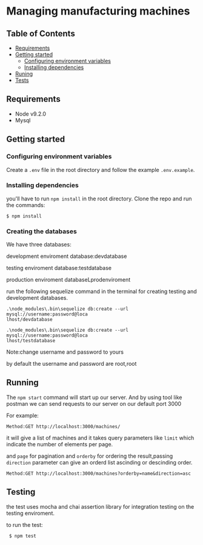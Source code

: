 # Managing manufacturing machines






## Table of Contents

- [Requirements](#requirements)
- [Getting started](#getting-started)
  - [Configuring environment variables](#configuring-environment-variables)
  - [Installing dependencies](#installing-dependencies)
- [Runing](##Running)  
- [Tests](##testing)


## Requirements

- Node v9.2.0
- Mysql

## Getting started


### Configuring environment variables
Create a `.env` file in the root directory and follow the example `.env.example`.


### Installing dependencies
 you'll have to run `npm install` in the root directory. Clone the repo and run the commands:
```
$ npm install
```
### Creating the databases
We have three databases: 

  development enviroment database:devdatabase
  
  testing enviroment database:testdatabase 
  
  production enviroment databaseLprodenviroment

  run the following sequelize command in the terminal for creating testing and development databases.

```
.\node_modules\.bin\sequelize db:create --url mysql://username:password@loca
lhost/devdatabase
```


```
.\node_modules\.bin\sequelize db:create --url mysql://username:password@loca
lhost/testdatabase
```

Note:change username and password to yours 

by default the username and password are root,root

## Running

The `npm start` command will start up our server. 
And by using tool like postman we can send requests to our server on our default port 3000

For example:


``
Method:GET http://localhost:3000/machines/
``

it will give a list of machines and it takes query parameters like `limit` which indicate the number of elements per page.

and `page` for pagination 
and `orderby` for ordering the result,passing `direction` parameter can give an orderd list ascinding or descinding order.

``
Method:GET http://localhost:3000/machines?orderby=name&direction=asc
``





## Testing 
  the test uses mocha and chai assertion library for  integration testing on the testing enviroment.
  
  to run the test:
```
 $ npm test
```




